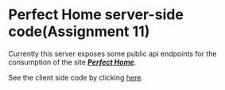 # Perfect Home server-side code(Assignment 11)
Currently this server exposes some public api endpoints for the consumption of the site ***[Perfect Home]()***. 

See the client side code by clicking [here](https://github.com/Porgramming-Hero-web-course/complete-website-client-ashutoshbw314).
